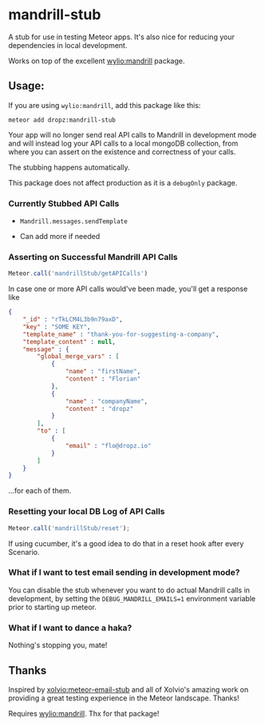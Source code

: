 # mandrill-stub

A stub for use in testing Meteor apps.
It's also nice for reducing your dependencies in local development. 

Works on top of the excellent [wylio:mandrill](https://github.com/Wylio/meteor-mandrill) package.


## Usage:

If you are using `wylio:mandrill`, add this package like this:

`meteor add dropz:mandrill-stub`

Your app will no longer send real API calls to Mandrill in development mode and will instead log your API calls to a local mongoDB collection, from where you can assert on the existence and correctness of your calls.

The stubbing happens automatically.
 
This package does not affect production as it is a `debugOnly` package.


### Currently Stubbed API Calls

 * `Mandrill.messages.sendTemplate`
 
 * Can add more if needed


### Asserting on Successful Mandrill API Calls

```js
Meteor.call('mandrillStub/getAPICalls')
```

In case one or more API calls would've been made, you'll get a response like

```json
{
    "_id" : "rTkLCM4L3b9n79axD",
    "key" : "SOME KEY",
    "template_name" : "thank-you-for-suggesting-a-company",
    "template_content" : null,
    "message" : {
        "global_merge_vars" : [ 
            {
                "name" : "firstName",
                "content" : "Florian"
            }, 
            {
                "name" : "companyName",
                "content" : "dropz"
            }
        ],
        "to" : [ 
            {
                "email" : "flo@dropz.io"
            }
        ]
    }
}
```

...for each of them.

### Resetting your local DB Log of API Calls

```js
Meteor.call('mandrillStub/reset');
```

If using cucumber, it's a good idea to do that in a reset hook after every Scenario.


### What if I want to test email sending in development mode?

You can disable the stub whenever you want to do actual Mandrill calls in development, by setting the `DEBUG_MANDRILL_EMAILS=1` environment variable prior to starting up meteor.


### What if I want to dance a haka?

Nothing's stopping you, mate!


## Thanks

Inspired by [xolvio:meteor-email-stub](https://github.com/xolvio/meteor-github-stub) and all of Xolvio's amazing work on providing a great testing experience in the Meteor landscape. Thanks!

Requires [wylio:mandrill](https://github.com/Wylio/meteor-mandrill). Thx for that package!
